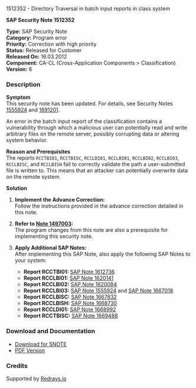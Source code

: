1512352 - Directory Traversal in batch input reports in class system

**SAP Security Note 1512352**

**Type:** SAP Security Note  
**Category:** Program error  
**Priority:** Correction with high priority  
**Status:** Released for Customer  
**Released On:** 16.03.2012  
**Component:** CA-CL (Cross-Application Components > Classification)  
**Version:** 6  

### Description

**Symptom**  
This security note has been updated. For details, see Security Notes [1555924](https://me.sap.com/notes/1555924) and [1691201](https://me.sap.com/notes/1691201).

An error in the batch input report of the classification contains a vulnerability through which a malicious user can potentially read and write arbitrary files on the remote server, possibly corrupting data or altering system behavior.

**Reason and Prerequisites**  
The reports `RCCTBI01`, `RCCTBISC`, `RCCLDI01`, `RCCLBI01`, `RCCLBI02`, `RCCLBI03`, `RCCLBISC`, and `RCCLBISH` fail to correctly validate the path a user-submitted file is written to. This means that an attacker can potentially overwrite data on the remote system.

**Solution**  
1. **Implement the Advance Correction:**  
   Follow the instructions provided in the advance correction detailed in this note.

2. **Refer to [Note 1497003](https://me.sap.com/notes/1497003):**  
   The program changes from this note are also a prerequisite for implementing this security note.

3. **Apply Additional SAP Notes:**  
   After implementing this SAP Note, also apply the following SAP Notes to your system:

   - **Report RCCTBI01:** [SAP Note 1612736](https://me.sap.com/notes/1612736)
   - **Report RCCLBI01:** [SAP Note 1620141](https://me.sap.com/notes/1620141)
   - **Report RCCLBI02:** [SAP Note 1620084](https://me.sap.com/notes/1620084)
   - **Report RCCLBI03:** [SAP Note 1555924](https://me.sap.com/notes/1555924) and [SAP Note 1667018](https://me.sap.com/notes/1667018)
   - **Report RCCLBISC:** [SAP Note 1667832](https://me.sap.com/notes/1667832)
   - **Report RCCLBISH:** [SAP Note 1668730](https://me.sap.com/notes/1668730)
   - **Report RCCLDI01:** [SAP Note 1668992](https://me.sap.com/notes/1668992)
   - **Report RCCTBISC:** [SAP Note 1669488](https://me.sap.com/notes/1669488)

### Download and Documentation

- [Download for SNOTE](https://notesdownloads.sap.com/note/0040000008962622017)
- [PDF Version](https://userapps.support.sap.com/sap/support/sfm/notes/print/0001512352?language=en-US&token=7D816EE33255E217FE8C2B744A138174)

### Credits

Supported by [Redrays.io](https://redrays.io)